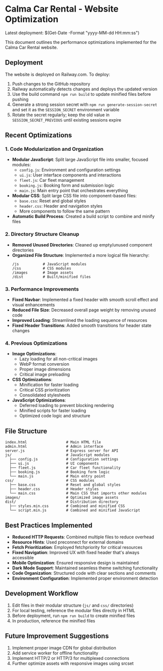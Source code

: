 # Calma Car Rental - Website Optimization

Latest deployment: $(Get-Date -Format "yyyy-MM-dd HH:mm:ss")

This document outlines the performance optimizations implemented for the Calma Car Rental website.

## Deployment

The website is deployed on Railway.com. To deploy:

1. Push changes to the GitHub repository
2. Railway automatically detects changes and deploys the updated version
3. Use the build command `npm run build` to update minified files before pushing
4. Generate a strong session secret with `npm run generate-session-secret` and set it as the `SESSION_SECRET` environment variable
5. Rotate the secret regularly; keep the old value in `SESSION_SECRET_PREVIOUS` until existing sessions expire

## Recent Optimizations

### 1. Code Modularization and Organization
- **Modular JavaScript**: Split large JavaScript file into smaller, focused modules:
  - `config.js`: Environment and configuration settings
  - `ui.js`: User interface components and interactions
  - `fleet.js`: Car fleet management
  - `booking.js`: Booking form and submission logic
  - `main.js`: Main entry point that orchestrates everything
- **Modular CSS**: Split large CSS file into component-based files:
  - `base.css`: Reset and global styles
  - `header.css`: Header and navigation styles
  - More components to follow the same pattern
- **Automatic Build Process**: Created a build script to combine and minify files

### 2. Directory Structure Cleanup
- **Removed Unused Directories**: Cleaned up empty/unused component directories
- **Organized File Structure**: Implemented a more logical file hierarchy:
  ```
  /js           # JavaScript modules
  /css          # CSS modules
  /images       # Image assets
  /dist         # Built/minified files
  ```

### 3. Performance Improvements
- **Fixed Navbar**: Implemented a fixed header with smooth scroll effect and visual enhancements
- **Reduced File Size**: Decreased overall page weight by removing unused code
- **Improved Loading**: Streamlined the loading sequence of resources
- **Fixed Header Transitions**: Added smooth transitions for header state changes

### 4. Previous Optimizations
- **Image Optimizations**: 
  - Lazy loading for all non-critical images
  - WebP format conversion
  - Proper image dimensions
  - Critical image preloading
- **CSS Optimizations**: 
  - Minification for faster loading
  - Critical CSS prioritization
  - Consolidated stylesheets
- **JavaScript Optimizations**:
  - Deferred loading to prevent blocking rendering
  - Minified scripts for faster loading
  - Optimized code logic and structure

## File Structure

```
index.html                  # Main HTML file
admin.html                  # Admin interface
server.js                   # Express server for API
js/                         # JavaScript modules
  ├── config.js             # Configuration settings
  ├── ui.js                 # UI components
  ├── fleet.js              # Car fleet functionality
  ├── booking.js            # Booking form logic
  └── main.js               # Main entry point
css/                        # CSS modules
  ├── base.css              # Reset and global styles
  ├── header.css            # Header styles
  └── main.css              # Main CSS that imports other modules
images/                     # Optimized image assets
dist/                       # Distribution directory
  ├── styles.min.css        # Combined and minified CSS
  └── script.min.js         # Combined and minified JavaScript
```

## Best Practices Implemented

- **Reduced HTTP Requests**: Combined multiple files to reduce overhead
- **Resource Hints**: Used preconnect for external domains
- **Fetch Prioritization**: Employed fetchpriority for critical resources
- **Fixed Navigation**: Improved UX with fixed header that's always accessible
- **Mobile Optimization**: Ensured responsive design is maintained
- **Dark Mode Support**: Maintained seamless theme switching functionality
- **Code Organization**: Structured code with clear sections and comments
- **Environment Configuration**: Implemented proper environment detection

## Development Workflow

1. Edit files in their modular structure (`js/` and `css/` directories)
2. For local testing, reference the modular files directly in HTML
3. Before deployment, run `npm run build` to create minified files
4. In production, reference the minified files

## Future Improvement Suggestions

1. Implement proper image CDN for global distribution
2. Add service worker for offline functionality
3. Implement HTTP/2 or HTTP/3 for multiplexed connections
4. Further optimize assets with responsive images using srcset 